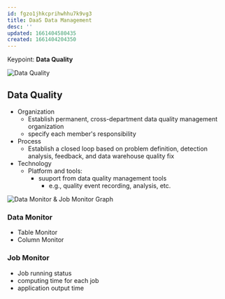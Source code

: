 ```yaml
---
id: fgzo1jhkcprihwhhu7k9vg3
title: DaaS Data Management
desc: ''
updated: 1661404580435
created: 1661404204350
---
```

Keypoint: **Data Quality**

![Data Quality](/assets/images/2022-08-25-13-10-13.png)
## Data Quality
- Organization
    - Establish permanent, cross-department data quality management organization
    - specify each member's responsibility
- Process
     - Establish a closed loop based on problem definition, detection analysis, feedback, and data warehouse quality fix
- Technology
    - Platform and tools:
        - suuport from data quality management tools
            - e.g., quality event recording, analysis, etc.

![Data Monitor & Job Monitor Graph](/assets/images/2022-08-25-13-13-36.png)

### Data Monitor
- Table Monitor
- Column Monitor
### Job Monitor
- Job running status
- computing time for each job
- application output time